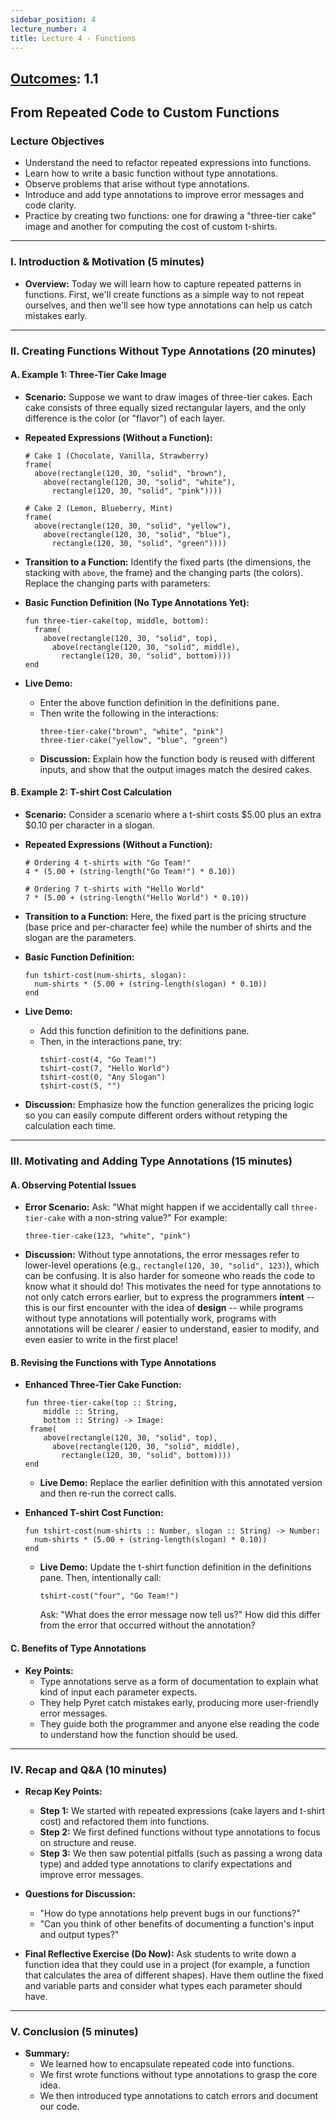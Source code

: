 ```yaml
---
sidebar_position: 4
lecture_number: 4
title: Lecture 4 - Functions
---
```



## [Outcomes](../outcomes/): 1.1
 
## From Repeated Code to Custom Functions

### **Lecture Objectives**
- Understand the need to refactor repeated expressions into functions.
- Learn how to write a basic function without type annotations.
- Observe problems that arise without type annotations.
- Introduce and add type annotations to improve error messages and code clarity.
- Practice by creating two functions: one for drawing a "three-tier cake" image and another for computing the cost of custom t-shirts.

---

### **I. Introduction & Motivation (5 minutes)**
- **Overview:**
  Today we will learn how to capture repeated patterns in functions. First, we'll create functions as a simple way to not repeat ourselves, and then we'll see how type annotations can help us catch mistakes early.

---

### **II. Creating Functions Without Type Annotations (20 minutes)**
#### **A. Example 1: Three-Tier Cake Image**
- **Scenario:**
  Suppose we want to draw images of three-tier cakes. Each cake consists of three equally sized rectangular layers, and the only difference is the color (or "flavor") of each layer.

- **Repeated Expressions (Without a Function):**
  ```pyret
  # Cake 1 (Chocolate, Vanilla, Strawberry)
  frame(
    above(rectangle(120, 30, "solid", "brown"),
      above(rectangle(120, 30, "solid", "white"),
        rectangle(120, 30, "solid", "pink"))))

  # Cake 2 (Lemon, Blueberry, Mint)
  frame(
    above(rectangle(120, 30, "solid", "yellow"),
      above(rectangle(120, 30, "solid", "blue"),
        rectangle(120, 30, "solid", "green"))))
  ```
- **Transition to a Function:**
  Identify the fixed parts (the dimensions, the stacking with `above`, the frame) and the changing parts (the colors). Replace the changing parts with parameters:

- **Basic Function Definition (No Type Annotations Yet):**
  ```pyret
  fun three-tier-cake(top, middle, bottom):
    frame(
      above(rectangle(120, 30, "solid", top),
        above(rectangle(120, 30, "solid", middle),
          rectangle(120, 30, "solid", bottom))))
  end
  ```
- **Live Demo:**
  - Enter the above function definition in the definitions pane.
  - Then write the following in the interactions:
    ```pyret
    three-tier-cake("brown", "white", "pink")
    three-tier-cake("yellow", "blue", "green")
    ```
  - **Discussion:**
    Explain how the function body is reused with different inputs, and show that the output images match the desired cakes.

#### **B. Example 2: T-shirt Cost Calculation**
- **Scenario:**
  Consider a scenario where a t-shirt costs \$5.00 plus an extra \$0.10 per character in a slogan.

- **Repeated Expressions (Without a Function):**
  ```pyret
  # Ordering 4 t-shirts with "Go Team!"
  4 * (5.00 + (string-length("Go Team!") * 0.10))

  # Ordering 7 t-shirts with "Hello World"
  7 * (5.00 + (string-length("Hello World") * 0.10))
  ```
- **Transition to a Function:**
  Here, the fixed part is the pricing structure (base price and per-character fee) while the number of shirts and the slogan are the parameters.

- **Basic Function Definition:**
  ```pyret
  fun tshirt-cost(num-shirts, slogan):
    num-shirts * (5.00 + (string-length(slogan) * 0.10))
  end
  ```
- **Live Demo:**
  - Add this function definition to the definitions pane.
  - Then, in the interactions pane, try:
    ```pyret
    tshirt-cost(4, "Go Team!")
    tshirt-cost(7, "Hello World")
    tshirt-cost(0, "Any Slogan")
    tshirt-cost(5, "")
    ```
- **Discussion:**
  Emphasize how the function generalizes the pricing logic so you can easily compute different orders without retyping the calculation each time.

---

### **III. Motivating and Adding Type Annotations (15 minutes)**
#### **A. Observing Potential Issues**
- **Error Scenario:**
  Ask: "What might happen if we accidentally call `three-tier-cake` with a non-string value?"
  For example:
  ```pyret
  three-tier-cake(123, "white", "pink")
  ```
- **Discussion:** Without type annotations, the error messages refer to
  lower-level operations (e.g., `rectangle(120, 30, "solid", 123)`), which can
  be confusing. It is also harder for someone who reads the code to know what it
  should do! This motivates the need for type annotations to not only catch
  errors earlier, but to express the programmers **intent** -- this is our first
  encounter with the idea of **design** -- while programs without type
  annotations will potentially work, programs with annotations will be clearer /
  easier to understand, easier to modify, and even easier to write in the first place!

#### **B. Revising the Functions with Type Annotations**
- **Enhanced Three-Tier Cake Function:**
  ```pyret
  fun three-tier-cake(top :: String,
      middle :: String,
      bottom :: String) -> Image:
   frame(
      above(rectangle(120, 30, "solid", top),
        above(rectangle(120, 30, "solid", middle),
          rectangle(120, 30, "solid", bottom))))
  end
  ```
  - **Live Demo:**
    Replace the earlier definition with this annotated version and then re-run the correct calls.

- **Enhanced T-shirt Cost Function:**
  ```pyret
  fun tshirt-cost(num-shirts :: Number, slogan :: String) -> Number:
    num-shirts * (5.00 + (string-length(slogan) * 0.10))
  end
  ```
  - **Live Demo:**
    Update the t-shirt function definition in the definitions pane. Then, intentionally call:
    ```pyret
    tshirt-cost("four", "Go Team!")
    ```
    Ask: "What does the error message now tell us?"
    How did this differ from the error that occurred without the annotation?

#### **C. Benefits of Type Annotations**
- **Key Points:**
  - Type annotations serve as a form of documentation to explain what kind of input each parameter expects.
  - They help Pyret catch mistakes early, producing more user-friendly error messages.
  - They guide both the programmer and anyone else reading the code to understand how the function should be used.

---

### **IV. Recap and Q&A (10 minutes)**
- **Recap Key Points:**
  - **Step 1:** We started with repeated expressions (cake layers and t-shirt cost) and refactored them into functions.
  - **Step 2:** We first defined functions without type annotations to focus on structure and reuse.
  - **Step 3:** We then saw potential pitfalls (such as passing a wrong data type) and added type annotations to clarify expectations and improve error messages.
- **Questions for Discussion:**
  - "How do type annotations help prevent bugs in our functions?"
  - "Can you think of other benefits of documenting a function's input and output types?"

- **Final Reflective Exercise (Do Now):**
  Ask students to write down a function idea that they could use in a project (for example, a function that calculates the area of different shapes). Have them outline the fixed and variable parts and consider what types each parameter should have.

---

### **V. Conclusion (5 minutes)**
- **Summary:**
  - We learned how to encapsulate repeated code into functions.
  - We first wrote functions without type annotations to grasp the core idea.
  - We then introduced type annotations to catch errors and document our code.


